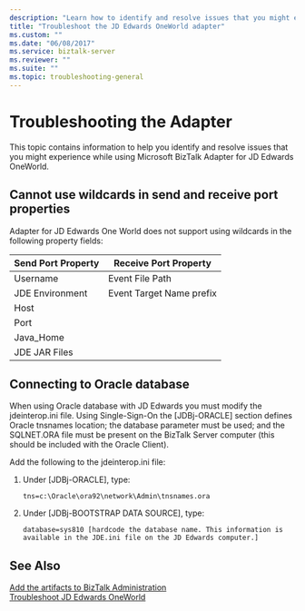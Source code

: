 ```yaml
---
description: "Learn how to identify and resolve issues that you might experience while using Microsoft BizTalk Adapter for JD Edwards OneWorld."
title: "Troubleshoot the JD Edwards OneWorld adapter"
ms.custom: ""
ms.date: "06/08/2017"
ms.service: biztalk-server
ms.reviewer: ""
ms.suite: ""
ms.topic: troubleshooting-general
---
```

# Troubleshooting the Adapter

This topic contains information to help you identify and resolve issues that you might experience while using Microsoft BizTalk Adapter for JD Edwards OneWorld.  
  
## Cannot use wildcards in send and receive port properties
  
 Adapter for JD Edwards One World does not support using wildcards in the following property fields:  
  
|Send Port Property|Receive Port Property|  
|------------------------|---------------------------|  
|Username|Event File Path|  
|JDE Environment|Event Target Name prefix|  
|Host||  
|Port||  
|Java_Home||  
|JDE JAR Files||  
  
## Connecting to Oracle database
  
 When using Oracle database with JD Edwards you must modify the jdeinterop.ini file. Using Single-Sign-On the [JDBj-ORACLE] section defines Oracle tnsnames location; the database parameter must be used; and the SQLNET.ORA file must be present on the BizTalk Server computer (this should be included with the Oracle Client).  
  
 Add the following to the jdeinterop.ini file:  
  
1.  Under [JDBj-ORACLE], type:  
  
    ```  
    tns=c:\Oracle\ora92\network\Admin\tnsnames.ora  
    ```  
  
2.  Under [JDBj-BOOTSTRAP DATA SOURCE], type:  
  
    ```  
    database=sys810 [hardcode the database name. This information is available in the JDE.ini file on the JD Edwards computer.]  
    ```  
  
## See Also
  
 [Add the artifacts to BizTalk Administration](../core/adding-biztalk-adapter-for-jd-edwards-oneworld.md)     
 [Troubleshoot JD Edwards OneWorld](../core/troubleshooting-jd-edwards-oneworld.md)
